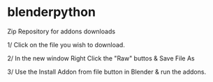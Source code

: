 blenderpython
=============

Zip Repository for addons downloads

1/ Click on the file you wish to download.

2/ In the new window Right Click the "Raw" buttos & Save File As

3/ Use the Install Addon from file button in Blender & run the addons.
